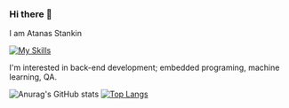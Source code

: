 ### Hi there 👋
I am Atanas Stankin

[![My Skills](https://skillicons.dev/icons?i=py,js,html,css,django,bootstrap,postgresql,mysql,docker,arduino,selenium,jira)](https://skillicons.dev)

 I'm interested in back-end development; embedded programing, machine learning, QA.
 
![Anurag's GitHub stats](https://github-readme-stats.vercel.app/api?username=astankin&show_icons=true)
<picture>
[![Top Langs](https://github-readme-stats.vercel.app/api/top-langs/?username=astankin)](https://github.com/astankin/github-readme-stats)
